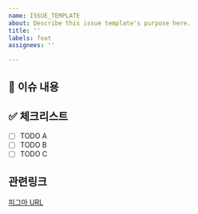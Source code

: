 ```yaml
---
name: ISSUE_TEMPLATE
about: Describe this issue template's purpose here.
title: ''
labels: feat
assignees: ''

---
```


## 📄 이슈 내용

<!--- 기능에 대한 요약 설명을 작성해 주세요. -->

## ✅ 체크리스트

- [ ] TODO A
- [ ] TODO B
- [ ] TODO C

## 관련링크
[피그마 URL](https://www.figma.com/design/WE8KG4jjkIG1tUixrtSHBX/%EC%A0%9D%ED%8A%B83%EA%B8%B0---%EB%94%94%EC%9E%90%EC%9D%B8?node-id=0-1&p=f&t=i6lgRff8wRzd16WC-0)
